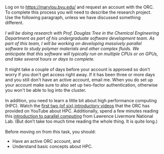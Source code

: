 Log on to https://marylou.byu.edu/ and request an account with the ORC. To complete this process you will need to describe the research project. Use the following paragraph, unless we have discussed something different.  
\
_I will be doing research with Prof. Douglas Tree in the Chemical Engineering Department as part of his undergraduate software development team. As part of this team, I will be working on developing massively parallel software to study polymer materials and other complex fluids. We anticipate that this software will typically run on multiple CPUs or on GPUs, and take several hours or days to complete._  
\
It might take a couple of days before your account is approved so don't worry if you don't get access right away. If it has been three or more days and you still don't have an active account, email me. When you do set up your account make sure to also set up two-factor authentication, otherwise you won't be able to log into the cluster.  
\
In addition, you need to learn a little bit about high performance computing (HPC). Watch the [first two (of six) introductory videos](https://www.youtube.com/watch?v=i1r9BxHBG0I&list=PL326A5EB4E3B16FED&feature=plpp_play_all) that the ORC has provided on YouTube about HPC. Additionally, spend a few minutes reading this [introduction to parallel computing](https://computing.llnl.gov/tutorials/parallel_comp/) from Lawrence Livermore National Lab. (But don’t take too much time reading the whole thing. It is quite long.)  
\
Before moving on from this task, you should:  
* Have an active ORC account, and
* Understand basic concepts about HPC.
